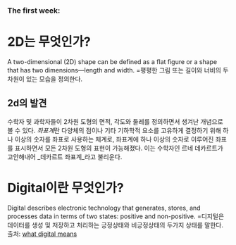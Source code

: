 ### The first week: 
# 2D는 무엇인가?
A two-dimensional (2D) shape can be defined as a flat figure or a shape that has two dimensions—length and width. 
=평평한 그림 또는 길이와 너비의 두차원이 있는 모습을 정의한다.
## 2d의 발견 
수학자 및 과학자들이 2차원 도형의 면적, 각도와 둘레를 정의하면서 생겨난 개념으로 볼 수 있다. *좌표계*란 다양체의 점이나 기타 기하학적 요소를 고유하게 결정하기 위해 하나 이상의 숫자를 좌표로 사용하는 체계로, 좌표계에 하나 이상의 숫자로 이루어진 좌표를 표시하면서 모든 2차원 도형의 표현이 가능해졌다. 이는 수학자인 르네 데카르트가 고안해내어 _데카르트 좌표계_라고 불리운다.
# Digital이란 무엇인가?
Digital describes electronic technology that generates, stores, and processes data in terms of two states: positive and non-positive.
=디지털은 데이터를 생성 및 저장하고 처리하는 긍정상태와 비긍정상태의 두가지 상태를 말한다.
출처: [what digital means](https://www.techtarget.com/whatis/definition/digital)
